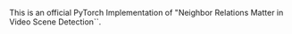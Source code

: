 This is an official PyTorch Implementation of "Neighbor Relations Matter in Video Scene Detection``.
